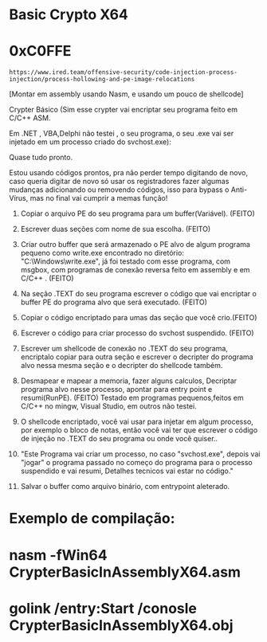 # Basic Crypto X64
# 0xC0FFE
    https://www.ired.team/offensive-security/code-injection-process-injection/process-hollowing-and-pe-image-relocations

[Montar em assembly usando Nasm, e usando um pouco de  shellcode]

Crypter Básico (Sim esse crypter vai encriptar seu programa feito em C/C++ ASM.

Em .NET , VBA,Delphi  não testei , o seu programa, o seu .exe vai ser injetado em um processo criado do svchost.exe):

Quase tudo pronto.

Estou usando códigos prontos, pra não perder tempo digitando de novo, caso queria digitar de novo só usar os registradores fazer algumas mudanças adicionando ou removendo códigos, isso para bypass o Anti-Vírus, mas no final vai cumprir a memas função!

1. Copiar o arquivo PE do seu programa para um buffer(Variável). (FEITO)

2. Escrever duas seções com nome de sua escolha. (FEITO)

3. Criar outro buffer que será armazenado o PE alvo de algum programa pequeno como write.exe encontrado no diretório: "C:\Windows\write.exe", já foi testado com esse programa, com msgbox, com programas de conexão reversa feito em assembly e em C/C++ . (FEITO)

4. Na seção .TEXT do seu programa escrever o código que vai encriptar o buffer PE do programa alvo que será executado. (FEITO)

5. Copiar o código encriptado para umas das seção que você crio.(FEITO)
6. Escrever o código para criar processo do svchost suspendido. (FEITO)

7. Escrever um shellcode de conexão no .TEXT do seu programa, encriptalo copiar para outra seção e escrever o decripter do programa alvo nessa mesma seção e o decripter do shellcode também.

8. Desmapear e mapear a memoria, fazer alguns calculos, Decriptar programa alvo nesse processo, apontar para entry point e resumi(RunPE). (FEITO) Testado em programas pequenos,feitos em C/C++ no mingw, Visual Studio, em outros não testei.

9. O shellcode encriptado, você vai usar para injetar em algum processo, por exemplo o bloco de notas, então você vai ter que escrever o código de injeção no .TEXT do seu programa ou onde você quiser.. 

10. "Este Programa vai criar um processo, no caso "svchost.exe", depois vai "jogar" o programa passado no começo do programa para o processo suspendido e vai resumi, Detalhes tecnicos vai estar no código."

11. Salvar o buffer como arquivo binário, com entrypoint aleterado.

# Exemplo de compilação:
# nasm -fWin64 CrypterBasicInAssemblyX64.asm
# golink /entry:Start /conosle CrypterBasicInAssemblyX64.obj


